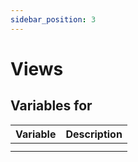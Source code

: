 ```yaml
---
sidebar_position: 3
---
```


# Views
 

## Variables for 


| Variable  				| Description  				| 
| --- 						| --- 						|
|   | 	| 
|	| 	|
